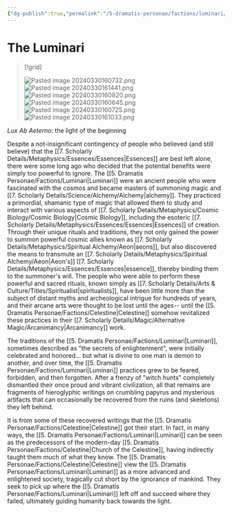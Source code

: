 ```yaml
---
{"dg-publish":true,"permalink":"/5-dramatis-personae/factions/luminari/","noteIcon":""}
---
```


# The Luminari

>[!grid]
>
>![Pasted image 20240330160732.png](/img/user/x.%20Assets/Attachments/Pasted%20image%2020240330160732.png)
>![Pasted image 20240330161441.png](/img/user/x.%20Assets/Attachments/Pasted%20image%2020240330161441.png)
>![Pasted image 20240330160820.png](/img/user/x.%20Assets/Attachments/Pasted%20image%2020240330160820.png)
>![Pasted image 20240330160645.png](/img/user/x.%20Assets/Attachments/Pasted%20image%2020240330160645.png)
>![Pasted image 20240330160725.png](/img/user/x.%20Assets/Attachments/Pasted%20image%2020240330160725.png)
>![Pasted image 20240330161033.png](/img/user/x.%20Assets/Attachments/Pasted%20image%2020240330161033.png)

*Lux Ab Aeterno*: the light of the beginning 

Despite a not-insignificant contingency of people who believed (and still believe) that the [[7. Scholarly Details/Metaphysics/Essences/Essences\|Essences]] are best left alone, there were some long ago who decided that the potential benefits were simply too powerful to ignore. The [[5. Dramatis Personae/Factions/Luminari\|Luminari]] were an ancient people who were fascinated with the cosmos and became masters of summoning magic and [[7. Scholarly Details/Science/Alchemy/Alchemy\|alchemy]]. They practiced a primordial, shamanic type of magic that allowed them to study and interact with various aspects of [[7. Scholarly Details/Metaphysics/Cosmic Biology/Cosmic Biology\|Cosmic Biology]], including the esoteric [[7. Scholarly Details/Metaphysics/Essences/Essences\|Essences]] of creation. Through their unique rituals and traditions, they not only gained the power to summon powerful cosmic allies known as [[7. Scholarly Details/Metaphysics/Spiritual Alchemy/Aeon\|aeons]], but also discovered the means to transmute an [[7. Scholarly Details/Metaphysics/Spiritual Alchemy/Aeon\|Aeon's]] [[7. Scholarly Details/Metaphysics/Essences/Essences\|essence]], thereby binding them to the summoner's will. The people who were able to perform these powerful and sacred rituals, known simply as [[7. Scholarly Details/Arts & Culture/Titles/Spiritualist\|spiritualists]], have been little more than the subject of distant myths and archeological intrigue for hundreds of years, and their arcane arts were thought to be lost until the ages-- until the [[5. Dramatis Personae/Factions/Celestine\|Celestine]] somehow revitalized these practices in their [[7. Scholarly Details/Magic/Alternative Magic/Arcanimancy\|Arcanimancy]] work. 

The traditions of the [[5. Dramatis Personae/Factions/Luminari\|Luminari]], sometimes described as "the secrets of enlightenment", were initially celebrated and honored... but what is divine to one man is demon to another, and over time, the [[5. Dramatis Personae/Factions/Luminari\|Luminari]] practices grew to be feared, forbidden, and then forgotten. After a frenzy of "witch hunts"  completely dismantled their once proud and vibrant civilization, all that remains are fragments of hieroglyphic writings on crumbling papyrus and mysterious artifacts that can occasionally be recovered from the ruins (and skeletons) they left behind. 

It is from some of these recovered writings that the [[5. Dramatis Personae/Factions/Celestine\|Celestine]] got their start. In fact, in many ways, the [[5. Dramatis Personae/Factions/Luminari\|Luminari]] can be seen as the predecessors of the modern-day [[5. Dramatis Personae/Factions/Celestine\|Church of the Celestine]], having indirectly taught them much of what they know. The [[5. Dramatis Personae/Factions/Celestine\|Celestine]] view the [[5. Dramatis Personae/Factions/Luminari\|Luminari]] as a more advanced and enlightened society, tragically cut short by the ignorance of mankind. They seek to pick up where the [[5. Dramatis Personae/Factions/Luminari\|Luminari]] left off and succeed where they failed, ultimately guiding humanity back towards the light. 





